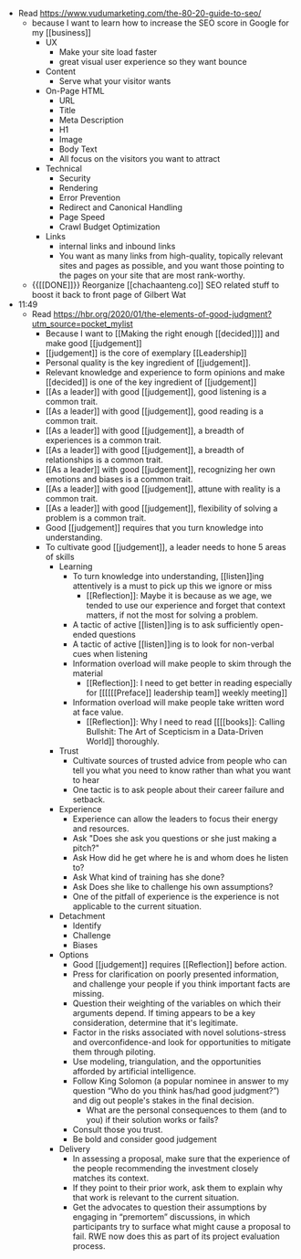 - Read https://www.vudumarketing.com/the-80-20-guide-to-seo/
    - because I want to learn how to increase the SEO score in Google for my [[business]]
        - UX
            - Make your site load faster
            - great visual user experience so they want bounce
        - Content
            - Serve what your visitor wants
        - On-Page HTML
            - URL
            - Title
            - Meta Description
            - H1 
            - Image
            - Body Text
            - All focus on the visitors you want to attract
        - Technical
            - Security
            - Rendering
            - Error Prevention
            - Redirect and Canonical Handling
            - Page Speed
            - Crawl Budget Optimization
        - Links
            - internal links and inbound links
            - You want as many links from high-quality, topically relevant sites and pages as possible, and you want those pointing to the pages on your site that are most rank-worthy.
    - {{[[DONE]]}} Reorganize [[chachaanteng.co]] SEO related stuff to boost it back to front page of Gilbert Wat
- 11:49
    - Read https://hbr.org/2020/01/the-elements-of-good-judgment?utm_source=pocket_mylist 
        - Because I want to [[Making the right enough [[decided]]]] and make good [[judgement]]
        - [[judgement]] is the core of exemplary [[Leadership]]
        - Personal quality is the key ingredient of [[judgement]].
        - Relevant knowledge and experience to form opinions and make [[decided]] is one of the key ingredient of [[judgement]]
        - [[As a leader]] with good [[judgement]], good listening is a common trait.
        - [[As a leader]] with good [[judgement]], good reading is a common trait.
        - [[As a leader]] with good [[judgement]], a breadth of experiences is a common trait.
        - [[As a leader]] with good [[judgement]], a breadth of relationships is a common trait.
        - [[As a leader]] with good [[judgement]], recognizing her own emotions and biases is a common trait.
        - [[As a leader]] with good [[judgement]], attune with reality is a common trait.
        - [[As a leader]] with good [[judgement]], flexibility of solving a problem is a common trait.
        - Good [[judgement]] requires that you turn knowledge into understanding.
        - To cultivate good [[judgement]], a leader needs to hone 5 areas of skills
            - Learning
                - To turn knowledge into understanding, [[listen]]ing attentively is a must to pick up this we ignore or miss
                    - [[Reflection]]: Maybe it is because as we age, we tended to use our experience and forget that context matters, if not the most for solving a problem.
                - A tactic of active [[listen]]ing is to ask sufficiently open-ended questions
                - A tactic of active [[listen]]ing is to look for non-verbal cues when listening
                - Information overload will make people to skim through the material
                    - [[Reflection]]: I need to get better in reading especially for [[[[[[Preface]] leadership team]] weekly meeting]]
                - Information overload will make people take written word at face value.
                    - [[Reflection]]: Why I need to read [[[[books]]: Calling Bullshit: The Art of Scepticism in a Data-Driven World]] thoroughly.
            - Trust
                - Cultivate sources of trusted advice from people who can tell you what you need to know rather than what you want to hear
                - One tactic is to ask people about their career failure and setback.
            - Experience
                - Experience can allow the leaders to focus their energy and resources.
                - Ask "Does she ask you questions or she just making a pitch?"
                - Ask How did he get where he is and whom does he listen to?
                - Ask What kind of training has she done?
                - Ask Does she like to challenge his own assumptions?
                - One of the pitfall of experience is the experience is not applicable to the current situation.
            - Detachment
                - Identify
                - Challenge
                - Biases
            - Options
                - Good [[judgement]] requires [[Reflection]] before action.
                - Press for clarification on poorly presented information, and challenge your people if you think important facts are missing. 
                - Question their weighting of the variables on which their arguments depend. If timing appears to be a key consideration, determine that it's legitimate. 
                - Factor in the risks associated with novel solutions-stress and overconfidence-and look for opportunities to mitigate them through piloting. 
                - Use modeling, triangulation, and the opportunities afforded by artificial intelligence. 
                - Follow King Solomon (a popular nominee in answer to my question “Who do you think has/had good judgment?”) and dig out people's stakes in the final decision. 
                    - What are the personal consequences to them (and to you) if their solution works or fails? 
                - Consult those you trust.
                - Be bold and consider good judgement
            - Delivery
                - In assessing a proposal, make sure that the experience of the people recommending the investment closely matches its context. 
                - If they point to their prior work, ask them to explain why that work is relevant to the current situation. 
                - Get the advocates to question their assumptions by engaging in “premortem” discussions, in which participants try to surface what might cause a proposal to fail. RWE now does this as part of its project
evaluation process.
